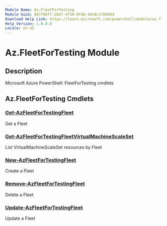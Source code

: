 ```yaml
---
Module Name: Az.FleetForTesting
Module Guid: 067798ff-26d7-4f30-9fdb-4dc8c1789d94
Download Help Link: https://learn.microsoft.com/powershell/module/az.fleetfortesting
Help Version: 1.0.0.0
Locale: en-US
---
```


# Az.FleetForTesting Module
## Description
Microsoft Azure PowerShell: FleetForTesting cmdlets

## Az.FleetForTesting Cmdlets
### [Get-AzFleetForTestingFleet](Get-AzFleetForTestingFleet.md)
Get a Fleet

### [Get-AzFleetForTestingFleetVirtualMachineScaleSet](Get-AzFleetForTestingFleetVirtualMachineScaleSet.md)
List VirtualMachineScaleSet resources by Fleet

### [New-AzFleetForTestingFleet](New-AzFleetForTestingFleet.md)
Create a Fleet

### [Remove-AzFleetForTestingFleet](Remove-AzFleetForTestingFleet.md)
Delete a Fleet

### [Update-AzFleetForTestingFleet](Update-AzFleetForTestingFleet.md)
Update a Fleet

